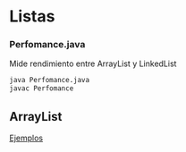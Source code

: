 # Listas 

### Perfomance.java 
Mide rendimiento entre ArrayList y LinkedList
```bash
java Perfomance.java 
javac Perfomance
```
## ArrayList 
[Ejemplos](https://docs.oracle.com/javase/8/docs/api/java/util/ArrayList.html)